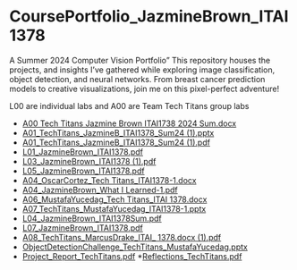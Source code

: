 # CoursePortfolio_JazmineBrown_ITAI1378
A Summer 2024 Computer Vision Portfolio” This repository houses the projects, and insights I’ve gathered while exploring image classification, object detection, and neural networks. From breast cancer prediction models to creative visualizations, join me on this pixel-perfect adventure!

L00 are individual labs and A00 are Team Tech Titans group labs

* [A00 Tech Titans Jazmine Brown ITAI1738 2024 Sum.docx](https://github.com/user-attachments/files/16504803/A00.Tech.Titans.Jazmine.Brown.ITAI1738.2024.Sum.docx)
* [A01_TechTitans_JazmineB_ITAI1378_Sum24 (1).pptx](https://github.com/user-attachments/files/16504805/A01_TechTitans_JazmineB_ITAI1378_Sum24.1.pptx)
* [A01_TechTitans_JazmineB_ITAI1378_Sum24 (1).pdf](https://github.com/user-attachments/files/16504808/A01_TechTitans_JazmineB_ITAI1378_Sum24.1.pdf)
* [L01_JazmineBrown_ITAI1378.pdf](https://github.com/user-attachments/files/16504826/L01_JazmineBrown_ITAI1378.pdf)
* [L03_JazmineBrown_ITAI1378 (1).pdf](https://github.com/user-attachments/files/16504828/L03_JazmineBrown_ITAI1378.1.pdf)
* [L05_JazmineBrown_ITAI1378.pdf](https://github.com/user-attachments/files/16504830/L05_JazmineBrown_ITAI1378.pdf)
* [A04_OscarCortez_Tech Titans_ITAI1378-1.docx](https://github.com/user-attachments/files/16504831/A04_OscarCortez_Tech.Titans_ITAI1378-1.docx)
* [A04_JazmineBrown_What I Learned-1.pdf](https://github.com/user-attachments/files/16504832/A04_JazmineBrown_What.I.Learned-1.pdf)
* [A06_MustafaYucedag_Tech Titans_ITAI 1378.docx](https://github.com/user-attachments/files/16504833/A06_MustafaYucedag_Tech.Titans_ITAI.1378.docx)
* [A07_TechTitans_MustafaYucedag_ITAI1378-1.pptx](https://github.com/user-attachments/files/16504835/A07_TechTitans_MustafaYucedag_ITAI1378-1.pptx)
* [L04_JazmineBrown_ITAI1378Sum.pdf](https://github.com/user-attachments/files/16504836/L04_JazmineBrown_ITAI1378Sum.pdf)
* [L07_JazmineBrown_ITAI1378.pdf](https://github.com/user-attachments/files/16504842/L07_JazmineBrown_ITAI1378.pdf)
* [A08_TechTitans_MarcusDrake_ITAI_ 1378.docx (1).pdf](https://github.com/user-attachments/files/16504843/A08_TechTitans_MarcusDrake_ITAI_.1378.docx.1.pdf)
* [ObjectDetectionChallenge_TechTitans_MustafaYucedag.pptx](https://github.com/user-attachments/files/16504848/ObjectDetectionChallenge_TechTitans_MustafaYucedag.pptx)
* [Project_Report_TechTitans.pdf](https://github.com/user-attachments/files/16504850/Project_Report_TechTitans.pdf)
*[Reflections_TechTitans.pdf](https://github.com/user-attachments/files/16504852/Reflections_TechTitans.pdf)
